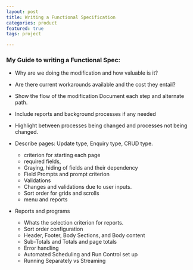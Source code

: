 ```yaml
---
layout: post
title: Writing a Functional Specification
categories: product
featured: true
tags: project

---
```


### My Guide to writing  a Functional Spec:

* Why are we doing the modification and how valuable is it?
* Are there current workarounds available and the cost they entail?
* Show the flow of the modification Document each step and alternate path.
* Include reports and background processes if any needed
* Highlight between processes being changed and processes not being changed.

* Describe pages: Update type, Enquiry type, CRUD type.
  * criterion for starting each page
  * required fields,
  * Graying, hiding of fields and their dependency
  * Field Prompts and prompt criterion
  * Validations
  * Changes and validations due to user inputs.
  * Sort order for grids and scrolls
  * menu and reports

* Reports and programs
  * Whats the selection criterion for reports.
  * Sort order configuration
  * Header, Footer, Body Sections, and Body content
  * Sub-Totals and Totals and page totals
  * Error handling
  * Automated Scheduling and Run Control set up
  * Running Separately vs Streaming